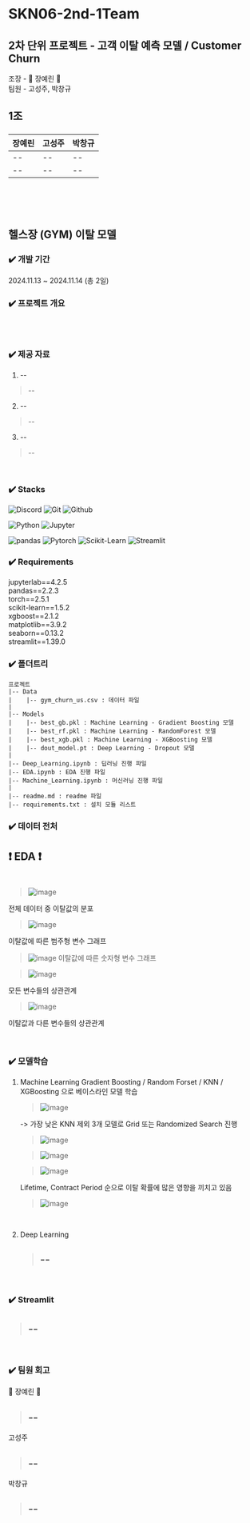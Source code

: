 # SKN06-2nd-1Team
## 2차 단위 프로젝트 - 고객 이탈 예측 모델 / Customer Churn  </br>
조장 - :crown: 장예린 :crown: </br>
팀원 - 고성주, 박창규 </br>

## 1조
###
| 장예린 | 고성주 | 박창규 |
| -- | -- | -- |
| -- | -- | -- |
| -- | -- | -- |

</br></br></br>

##  헬스장 (GYM) 이탈 모델

### ✔️ 개발 기간
2024.11.13 ~ 2024.11.14 (총 2일)
</br>

### ✔️ 프로젝트 개요

</br>

</br>


### ✔️ 제공 자료
1. --
> --

2. --
> --

3. --
> --

</br>


### ✔️ Stacks
![Discord](https://img.shields.io/badge/discord-5865F2?style=for-the-badge&logo=discord&logoColor=white)
![Git](https://img.shields.io/badge/Git-F05032?style=for-the-badge&logo=Git&logoColor=white)
![Github](https://img.shields.io/badge/GitHub-181717?style=for-the-badge&logo=GitHub&logoColor=white)

![Python](https://img.shields.io/badge/python-3776AB?style=for-the-badge&logo=python&logoColor=white) 
![Jupyter](https://img.shields.io/badge/jupyter-F37626?style=for-the-badge&logo=jupyter&logoColor=white) 

![pandas](https://img.shields.io/badge/pandas-150458?style=for-the-badge&logo=pandas&logoColor=white)
![Pytorch](https://img.shields.io/badge/pytorch-EE4C2C?style=for-the-badge&logo=pytorch&logoColor=white) 
![Scikit-Learn](https://img.shields.io/badge/scikitlearn-F7931E?style=for-the-badge&logo=scikitlearn&logoColor=white) 
![Streamlit](https://img.shields.io/badge/streamlit-FF4B4B?style=for-the-badge&logo=streamlit&logoColor=white) 



### ✔️ Requirements

jupyterlab==4.2.5
</br>
pandas==2.2.3
</br>
torch==2.5.1
</br>
scikit-learn==1.5.2
</br>
xgboost==2.1.2
</br>
matplotlib==3.9.2
</br>
seaborn==0.13.2
</br>
streamlit==1.39.0
</br>


### ✔️ 폴더트리
```
프로젝트
|-- Data 
|    |-- gym_churn_us.csv : 데이터 파일
| 
|-- Models
|    |-- best_gb.pkl : Machine Learning - Gradient Boosting 모델
|    |-- best_rf.pkl : Machine Learning - RandomForest 모델
|    |-- best_xgb.pkl : Machine Learning - XGBoosting 모델
|    |-- dout_model.pt : Deep Learning - Dropout 모델
| 
|-- Deep_Learning.ipynb : 딥러닝 진행 파일
|-- EDA.ipynb : EDA 진행 파일
|-- Machine_Learning.ipynb : 머신러닝 진행 파일
|
|-- readme.md : readme 파일
|-- requirements.txt : 설치 모듈 리스트

```

### ✔️ 데이터 전처
❗️ EDA ❗️</br>
</br>
--
>![image](https://github.com/user-attachments/assets/9d30fe05-9959-4c33-9088-2ad49246b116)

 전체 데이터 중 이탈값의 분포

> ![image](https://github.com/user-attachments/assets/aaee7505-cd6f-4823-a096-cc4ef2b1dd3b)

 이탈값에 따른 범주형 변수 그래프

> ![image](https://github.com/user-attachments/assets/1ffb4f9a-4908-4bc8-ba6a-e7fa52f6039d)
 이탈값에 따른 숫자형 변수 그래프

> ![image](https://github.com/user-attachments/assets/d8c2914d-ea58-4a19-b164-7fa775dfa032)

 모든 변수들의 상관관계

> ![image](https://github.com/user-attachments/assets/8f6c5af3-b994-46e0-9a4a-6044f3969363)

 이탈값과 다른 변수들의 상관관계


</br>


 

### ✔️ 모델학습

1. Machine Learning
   Gradient Boosting / Random Forset / KNN / XGBoosting 으로 베이스라인 모델 학습
   > ![image](https://github.com/user-attachments/assets/7a35034b-ba86-493c-a8ec-f6a2a68f1b50)

   -> 가장 낮은 KNN 제외 3개 모델로 Grid 또는 Randomized Search 진행
   >![image](https://github.com/user-attachments/assets/a2ae3675-4336-4fab-8bdb-6265a3f7f5ab)

   > ![image](https://github.com/user-attachments/assets/500b1ecc-4f4a-4ce8-a8ab-91df350e56fd)

   >![image](https://github.com/user-attachments/assets/6aef44de-7cc7-43d1-9c77-10ac884c44d6)

   Lifetime, Contract Period 순으로 이탈 확률에 많은 영향을 끼치고 있음
   > ![image](https://github.com/user-attachments/assets/6a2fa6ba-4732-4c8d-9d13-b73b21fa1695)

</br>



2. Deep Learning
   > --
   > --
   > 
</br>

### ✔️ Streamlit
   > --
   > --
   > 
</br>


### ✔️ 팀원 회고

:crown: 장예린 :crown:
> --
> --
> 
고성주
> --
> --
> 
박창규
> --
> --
>
